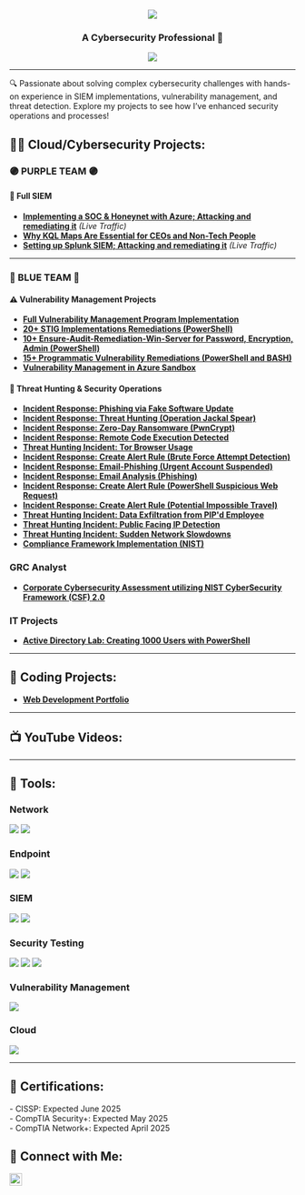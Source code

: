 <h1 align="center">
    <img src="https://readme-typing-svg.herokuapp.com/?font=Righteous&size=35&color=FFA500&center=true&vCenter=true&width=500&height=70&duration=2000&lines=Howdy!+👋;+I'm+Farouk+Uthman!;" />
</h1>

<h3 align="center">A Cybersecurity Professional 🔐</h3>

<div align="center">
    <a href="https://www.linkedin.com/in/farouk-uthman"><img src="https://img.shields.io/badge/-LinkedIn-0072b1?&style=for-the-badge&logo=linkedin&logoColor=white" /></a>
</div>

---

🔍 Passionate about solving complex cybersecurity challenges with hands-on experience in SIEM implementations, vulnerability management, and threat detection. Explore my projects to see how I’ve enhanced security operations and processes!

<h2>👨‍💻 Cloud/Cybersecurity Projects:</h2>

### 🟣 PURPLE TEAM 🟣
#### 🎯 Full SIEM
- **[Implementing a SOC & Honeynet with Azure; Attacking and remediating it](https://github.com/Faroukuthman/Azure-SOC)** *(Live Traffic)*
- **[Why KQL Maps Are Essential for CEOs and Non-Tech People](https://github.com/TrevinoParker7/KQL-Map-Why-KQL-Maps-Are-Essential-for-CEOs-and-Non-Tech-People)**
- **[Setting up Splunk SIEM; Attacking and remediating it](https://github.com/trevinoparker7/Splunk-SIEM)** *(Live Traffic)*  

---

### 🔵 BLUE TEAM 🔵
#### ⚠️ Vulnerability Management Projects
- **[Full Vulnerability Management Program Implementation](https://github.com/trevinoparker7/vulnerability-management-program)**  
- **[20+ STIG Implementations Remediations (PowerShell)](https://github.com/trevinoparker7/stig-implementations)**
- **[10+ Ensure-Audit-Remediation-Win-Server for Password, Encryption, Admin (PowerShell)](https://github.com/TrevinoParker7/Audit-Remediation-Win-Server/tree/main)**
- **[15+ Programmatic Vulnerability Remediations (PowerShell and BASH)](https://github.com/TrevinoParker7/Remediation-Automation-Bash-And-Powershell/tree/main/automation)** 
- **[Vulnerability Management in Azure Sandbox](https://github.com/trevinoparker7/nessus-vulnerability/blob/main/README.md)**
 
#### 🚨 Threat Hunting & Security Operations
- **[Incident Response: Phishing via Fake Software Update ](https://github.com/TrevinoParker7/PhishingSoftwareUpdate)**
- **[Incident Response: Threat Hunting (Operation Jackal Spear) ](https://github.com/TrevinoParker7/Threat-Hunting-Scenario-Operation-Jackal-Spear/tree/main)**
- **[Incident Response: Zero-Day Ransomware (PwnCrypt)](https://github.com/TrevinoParker7/Zero-Day-Ransomware-PwnCrypt-Outbreak/blob/main/README.md)**
- **[Incident Response: Remote Code Execution Detected](https://github.com/TrevinoParker7/Remote-Code-Execution-Detection/blob/main/README.md)**
- **[Threat Hunting Incident: Tor Browser Usage](https://github.com/trevinoparker7/threat-hunting-scenario-tor)**
- **[Incident Response: Create Alert Rule (Brute Force Attempt Detection)](https://github.com/TrevinoParker7/Create-Alert-Rule-Brute-Force-Attempt-Detection-/blob/main/README.md)**
- **[Incident Response: Email-Phishing (Urgent Account Suspended)](https://github.com/TrevinoParker7/Incident-Response-Email-Phishing-/blob/main/README.md)**
- **[Incident Response: Email Analysis (Phishing)](https://github.com/TrevinoParker7/Email-Analysis-Phishing)**
- **[Incident Response: Create Alert Rule (PowerShell Suspicious Web Request)](https://github.com/TrevinoParker7/Create-Alert-Rule-PowerShell-Suspicious-Web-Request-/tree/main)**
- **[Incident Response: Create Alert Rule (Potential Impossible Travel)](https://github.com/TrevinoParker7/Potential-Impossible-Travel-Alert/tree/main)**
- **[Threat Hunting Incident: Data Exfiltration from PIP'd Employee](https://github.com/TrevinoParker7/Data-Exfiltration/tree/main)**
- **[Threat Hunting Incident: Public Facing IP Detection](https://github.com/TrevinoParker7/DeviceInfo-Public-Ip-Address-Detected)**
- **[Threat Hunting Incident: Sudden Network Slowdowns](https://github.com/TrevinoParker7/Sudden-Network-Slowdowns/tree/main)**
- **[Compliance Framework Implementation (NIST)](https://github.com/trevinoparker7/NIST-Compliance/tree/main)**   
    
### GRC Analyst ###
- **[Corporate Cybersecurity Assessment utilizing NIST CyberSecurity Framework (CSF) 2.0](https://github.com/TrevinoParker7/GRC-Analyst-Project)**

###   IT Projects
- **[Active Directory Lab: Creating 1000 Users with PowerShell](https://github.com/trevinoparker7/AD-Lab)**

---

### <h2>🤖 Coding Projects:</h2>
- **[Web Development Portfolio](https://trevinoportfolio2024.netlify.app)**
---
### <h2>📺 YouTube Videos:</h2>
  
---
<h2>🧰 Tools:</h2>

### Network
<div>
    <img src="https://img.shields.io/badge/-Active%20Directory-0078D4?&style=for-the-badge&logo=Windows&logoColor=white" />
    <img src="https://img.shields.io/badge/-Wireshark-1679A7?&style=for-the-badge&logo=Wireshark&logoColor=white" />
</div>

### Endpoint
<div>
    <img src="https://img.shields.io/badge/-Microsoft_Defender_for_Endpoint-00A4EF?&style=for-the-badge&logo=Microsoft&logoColor=white" />
    <img src="https://img.shields.io/badge/-Kali%20Linux-557C89?&style=for-the-badge&logo=Kali%20Linux&logoColor=white" />
</div>

### SIEM
<div>
    <img src="https://img.shields.io/badge/-Microsoft_Sentinel-00A4EF?&style=for-the-badge&logo=Microsoft&logoColor=white" />
    <img src="https://img.shields.io/badge/-Splunk-000000?&style=for-the-badge&logo=Splunk&logoColor=white" />
</div>

### Security Testing
<div>
    <img src="https://img.shields.io/badge/-Atomic_Red_Team-FF0000?&style=for-the-badge&logo=atomic-red-team&logoColor=white" />
    <img src="https://img.shields.io/badge/-PowerShell-2E6DBF?&style=for-the-badge&logo=PowerShell&logoColor=white" />
    <img src="https://img.shields.io/badge/-Bash-4EAA25?&style=for-the-badge&logo=GNU%20Bash&logoColor=white" />
</div>

### Vulnerability Management
<div>
    <img src="https://img.shields.io/badge/-Tenable-3E4D88?&style=for-the-badge&logo=Tenable&logoColor=white" />
</div>

### Cloud
<div>
    <img src="https://img.shields.io/badge/-Microsoft%20Azure-0078D4?&style=for-the-badge&logo=Microsoft%20Azure&logoColor=white" />
</div>

---

<h2>📜 Certifications:</h2>
- CISSP: Expected June 2025 <br>- CompTIA Security+: Expected May 2025 <br>- CompTIA Network+: Expected April 2025

<h2>🤳 Connect with Me:</h2>
<a href="https://www.linkedin.com/in/trevinoparker"><img src="https://cdn.jsdelivr.net/npm/simple-icons@v3/icons/linkedin.svg" width="22px" alt="LinkedIn" /></a>
<!--
**Faroukuthman/Faroukuthman** is a ✨ _special_ ✨ repository because its `README.md` (this file) appears on your GitHub profile.

Here are some ideas to get you started:

- 🔭 I’m currently working on ...
- 🌱 I’m currently learning ...
- 👯 I’m looking to collaborate on ...
- 🤔 I’m looking for help with ...
- 💬 Ask me about ...
- 📫 How to reach me: ...
- 😄 Pronouns: ...
- ⚡ Fun fact: ...
-->
